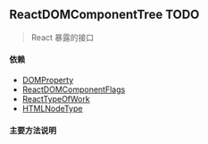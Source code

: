## <span id="reactdomcomponenttree">ReactDOMComponentTree TODO</span>
> React 暴露的接口
#### 依赖
* [DOMProperty](#domproperty)
* [ReactDOMComponentFlags](#reactchildren)
* [ReactTypeOfWork](#reacttypeofwork)
* [HTMLNodeType](#htmlnodetype)

#### 主要方法说明
```javascript

```